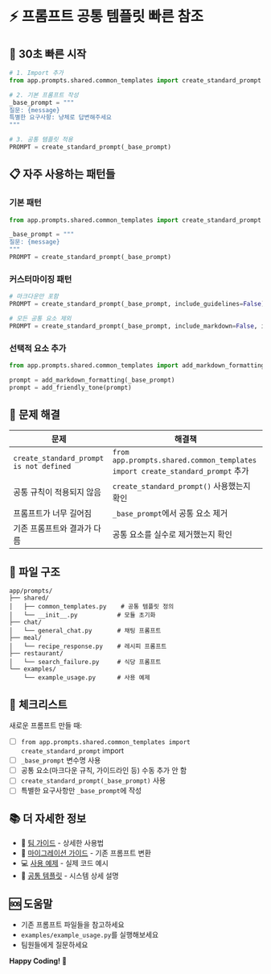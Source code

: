 # ⚡ 프롬프트 공통 템플릿 빠른 참조

## 🚀 30초 빠른 시작

```python
# 1. Import 추가
from app.prompts.shared.common_templates import create_standard_prompt

# 2. 기본 프롬프트 작성
_base_prompt = """
질문: {message}
특별한 요구사항: 냥체로 답변해주세요
"""

# 3. 공통 템플릿 적용
PROMPT = create_standard_prompt(_base_prompt)
```

## 📋 자주 사용하는 패턴들

### 기본 패턴
```python
from app.prompts.shared.common_templates import create_standard_prompt

_base_prompt = """
질문: {message}
"""
PROMPT = create_standard_prompt(_base_prompt)
```

### 커스터마이징 패턴
```python
# 마크다운만 포함
PROMPT = create_standard_prompt(_base_prompt, include_guidelines=False)

# 모든 공통 요소 제외
PROMPT = create_standard_prompt(_base_prompt, include_markdown=False, include_guidelines=False, include_tone=False)
```

### 선택적 요소 추가
```python
from app.prompts.shared.common_templates import add_markdown_formatting, add_friendly_tone

prompt = add_markdown_formatting(_base_prompt)
prompt = add_friendly_tone(prompt)
```

## 🔧 문제 해결

| 문제 | 해결책 |
|------|--------|
| `create_standard_prompt is not defined` | `from app.prompts.shared.common_templates import create_standard_prompt` 추가 |
| 공통 규칙이 적용되지 않음 | `create_standard_prompt()` 사용했는지 확인 |
| 프롬프트가 너무 길어짐 | `_base_prompt`에서 공통 요소 제거 |
| 기존 프롬프트와 결과가 다름 | 공통 요소를 실수로 제거했는지 확인 |

## 📁 파일 구조

```
app/prompts/
├── shared/
│   ├── common_templates.py    # 공통 템플릿 정의
│   └── __init__.py           # 모듈 초기화
├── chat/
│   └── general_chat.py       # 채팅 프롬프트
├── meal/
│   └── recipe_response.py    # 레시피 프롬프트
├── restaurant/
│   └── search_failure.py     # 식당 프롬프트
└── examples/
    └── example_usage.py      # 사용 예제
```

## 🎯 체크리스트

새로운 프롬프트 만들 때:

- [ ] `from app.prompts.shared.common_templates import create_standard_prompt` import
- [ ] `_base_prompt` 변수명 사용
- [ ] 공통 요소(마크다운 규칙, 가이드라인 등) 수동 추가 안 함
- [ ] `create_standard_prompt(_base_prompt)` 사용
- [ ] 특별한 요구사항만 `_base_prompt`에 작성

## 📚 더 자세한 정보

- 📖 [팀 가이드](./TEAM_GUIDE.md) - 상세한 사용법
- 🔄 [마이그레이션 가이드](./MIGRATION_GUIDE.md) - 기존 프롬프트 변환
- 💻 [사용 예제](./examples/example_usage.py) - 실제 코드 예시
- 📁 [공통 템플릿](./shared/README.md) - 시스템 상세 설명

## 🆘 도움말

- 기존 프롬프트 파일들을 참고하세요
- `examples/example_usage.py`를 실행해보세요
- 팀원들에게 질문하세요

**Happy Coding! 🚀**
